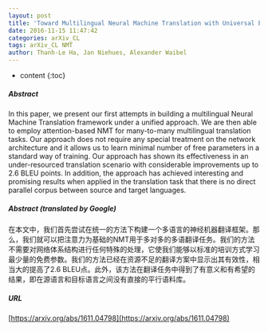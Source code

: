 ```yaml
---
layout: post
title: 'Toward Multilingual Neural Machine Translation with Universal Encoder and Decoder'
date: 2016-11-15 11:47:42
categories: arXiv_CL
tags: arXiv_CL NMT
author: Thanh-Le Ha, Jan Niehues, Alexander Waibel
---
```


* content
{:toc}

##### Abstract
In this paper, we present our first attempts in building a multilingual Neural Machine Translation framework under a unified approach. We are then able to employ attention-based NMT for many-to-many multilingual translation tasks. Our approach does not require any special treatment on the network architecture and it allows us to learn minimal number of free parameters in a standard way of training. Our approach has shown its effectiveness in an under-resourced translation scenario with considerable improvements up to 2.6 BLEU points. In addition, the approach has achieved interesting and promising results when applied in the translation task that there is no direct parallel corpus between source and target languages.

##### Abstract (translated by Google)
在本文中，我们首先尝试在统一的方法下构建一个多语言的神经机器翻译框架。那么，我们就可以把注意力为基础的NMT用于多对多的多语翻译任务。我们的方法不需要对网络体系结构进行任何特殊的处理，它使我们能够以标准的培训方式学习最少量的免费参数。我们的方法已经在资源不足的翻译方案中显示出其有效性，相当大的提高了2.6 BLEU点。此外，该方法在翻译任务中得到了有意义和有希望的结果，即在源语言和目标语言之间没有直接的平行语料库。

##### URL
[https://arxiv.org/abs/1611.04798](https://arxiv.org/abs/1611.04798)

